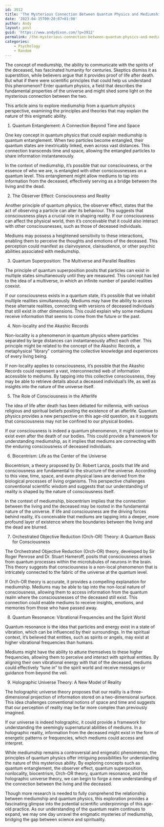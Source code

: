 ```yaml
---
id: 3912
title: 'The Mysterious Connection Between Quantum Physics and Mediumship'
date: '2023-04-15T09:20:07+01:00'
author: Andy
layout: post
guid: 'https://www.andydixon.com/?p=3912'
permalink: /the-mysterious-connection-between-quantum-physics-and-mediumship/
categories:
    - Psychology
    - Random
---
```


The concept of mediumship, the ability to communicate with the spirits of the deceased, has fascinated humanity for centuries. Skeptics dismiss it as superstition, while believers argue that it provides proof of life after death. But what if there were scientific principles that could help us understand this phenomenon? Enter quantum physics, a field that describes the fundamental properties of the universe and might shed some light on the mysterious connection between the two.

This article aims to explore mediumship from a quantum physics perspective, examining the principles and theories that may explain the nature of this enigmatic ability.

1. Quantum Entanglement: A Connection Beyond Time and Space

One key concept in quantum physics that could explain mediumship is quantum entanglement. When two particles become entangled, their quantum states are inextricably linked, even across vast distances. This connection transcends time and space, allowing the entangled particles to share information instantaneously.

In the context of mediumship, it’s possible that our consciousness, or the essence of who we are, is entangled with other consciousnesses on a quantum level. This entanglement might allow mediums to tap into information from the deceased, effectively serving as a bridge between the living and the dead.

2. The Observer Effect: Consciousness and Reality

Another principle of quantum physics, the observer effect, states that the act of observing a particle can alter its behaviour. This suggests that consciousness plays a crucial role in shaping reality. If our consciousness can affect the physical world, then it’s conceivable that it could also interact with other consciousnesses, such as those of deceased individuals.

Mediums may possess a heightened sensitivity to these interactions, enabling them to perceive the thoughts and emotions of the deceased. This perception could manifest as clairvoyance, clairaudience, or other psychic abilities associated with mediumship.

3. Quantum Superposition: The Multiverse and Parallel Realities

The principle of quantum superposition posits that particles can exist in multiple states simultaneously until they are measured. This concept has led to the idea of a multiverse, in which an infinite number of parallel realities coexist.

If our consciousness exists in a quantum state, it’s possible that we inhabit multiple realities simultaneously. Mediums may have the ability to access these alternate realities, connecting with versions of deceased individuals that still exist in other dimensions. This could explain why some mediums receive information that seems to come from the future or the past.

4. Non-locality and the Akashic Records

Non-locality is a phenomenon in quantum physics where particles separated by large distances can instantaneously affect each other. This principle might be related to the concept of the Akashic Records, a metaphysical “library” containing the collective knowledge and experiences of every living being.

If non-locality applies to consciousness, it’s possible that the Akashic Records could represent a vast, interconnected web of information accessible to mediums. By tapping into this collective consciousness, they may be able to retrieve details about a deceased individual’s life, as well as insights into the nature of the universe itself.

5. The Role of Consciousness in the Afterlife

The idea of life after death has been debated for millennia, with various religious and spiritual beliefs positing the existence of an afterlife. Quantum physics provides a new perspective on this age-old question, as it suggests that consciousness may not be confined to our physical bodies.

If our consciousness is indeed a quantum phenomenon, it might continue to exist even after the death of our bodies. This could provide a framework for understanding mediumship, as it implies that mediums are connecting with the enduring consciousness of deceased individuals.

6. Biocentrism: Life as the Center of the Universe

Biocentrism, a theory proposed by Dr. Robert Lanza, posits that life and consciousness are fundamental to the structure of the universe. According to this view, time, space, and even physical laws are derived from the biological processes of living organisms. This perspective challenges conventional scientific wisdom and suggests that our understanding of reality is shaped by the nature of consciousness itself.

In the context of mediumship, biocentrism implies that the connection between the living and the deceased may be rooted in the fundamental nature of the universe. If life and consciousness are the driving forces behind reality, it’s conceivable that mediums are tapping into a deeper, more profound layer of existence where the boundaries between the living and the dead are blurred.

7. Orchestrated Objective Reduction (Orch-OR) Theory: A Quantum Basis for Consciousness

The Orchestrated Objective Reduction (Orch-OR) theory, developed by Sir Roger Penrose and Dr. Stuart Hameroff, posits that consciousness arises from quantum processes within the microtubules of neurons in the brain. This theory suggests that consciousness is a non-local phenomenon that is intricately connected to the fabric of the universe at the quantum level.

If Orch-OR theory is accurate, it provides a compelling explanation for mediumship. Mediums may be able to tap into the non-local nature of consciousness, allowing them to access information from the quantum realm where the consciousnesses of the deceased still exist. This connection could enable mediums to receive insights, emotions, and memories from those who have passed away.

8. Quantum Resonance: Vibrational Frequencies and the Spirit World

Quantum resonance is the idea that particles and energy exist in a state of vibration, which can be influenced by their surroundings. In the spiritual context, it’s believed that entities, such as spirits or angels, may exist at higher vibrational frequencies than humans.

Mediums might have the ability to attune themselves to these higher frequencies, allowing them to perceive and interact with spiritual entities. By aligning their own vibrational energy with that of the deceased, mediums could effectively “tune in” to the spirit world and receive messages or guidance from beyond the veil.

9. Holographic Universe Theory: A New Model of Reality

The holographic universe theory proposes that our reality is a three-dimensional projection of information stored on a two-dimensional surface. This idea challenges conventional notions of space and time and suggests that our perception of reality may be far more complex than previously imagined.

If our universe is indeed holographic, it could provide a framework for understanding the seemingly supernatural abilities of mediums. In a holographic reality, information from the deceased might exist in the form of energetic patterns or frequencies, which mediums could access and interpret.

While mediumship remains a controversial and enigmatic phenomenon, the principles of quantum physics offer intriguing possibilities for understanding the nature of this mysterious ability. By exploring concepts such as quantum entanglement, the observer effect, quantum superposition, nonlocality, biocentrism, Orch-OR theory, quantum resonance, and the holographic universe theory, we can begin to forge a new understanding of the connection between the living and the deceased.

Though more research is needed to fully comprehend the relationship between mediumship and quantum physics, this exploration provides a fascinating glimpse into the potential scientific underpinnings of this age-old practice. As our understanding of the quantum realm continues to expand, we may one day unravel the enigmatic mysteries of mediumship, bridging the gap between science and spirituality.